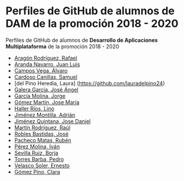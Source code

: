 # Perfiles de GitHub de alumnos de DAM de la promoción 2018 - 2020

Perfiles de GitHub de alumnos de **Desarrollo de Aplicaciones Multiplataforma** de la promoción 2018 - 2020


* [Aragón Rodríguez, Rafael](https://github.com/rafaelaragon)
* [Aranda Navarro, Juan Luis](https://github.com/JuanLuisAranda)
* [Campos Vega, Álvaro](https://github.com/AlvaroCamposVega)
* [Cardoso Canillas, Samuel](https://github.com/samuelcardoso21)
* [del Pino Heredia, Laura] (https://github.com/lauradelpino24)
* [Galera García, José Ángel](https://github.com/joseangelgalera)
* [García Molina, Jorge](https://github.com/jorgegarcia1996)
* [Gómez Martín, Jose María](https://github.com/josemariagomez)
* [Haller Ríos, Lino](https://github.com/LinoHallerRios)
* [Jiménez Montilla, Adrián](https://github.com/AdrianJimenezMontilla)
* [Jiménez Quintana, Jose Daniel](https://github.com/danieljimenezquintana)
* [Martín Rodríguez, Raúl](https://github.com/Rau10mr)
* [Robles Bastidas, José](https://github.com/Jose-Robles)
* [Pacheco Matas, Rubén](https://github.com/rubenpachecomatas)
* [Pérez Molina, Iván](https://github.com/ivanperezmolina)
* [Sevilla Ruiz, Borja](https://github.com/bsevrui)
* [Torres Barba, Pedro](https://github.com/torrespedrob) 
* [Velasco Soler, Ernesto](https://github.com/ernestovelasco24)
* [Gómez Pino, Clara](https://github.com/ClaraGomezPino)
